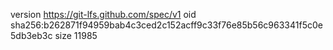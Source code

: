 version https://git-lfs.github.com/spec/v1
oid sha256:b262871f94959bab4c3ced2c152acff9c33f76e85b56c963341f5c0e5db3eb3c
size 11985

